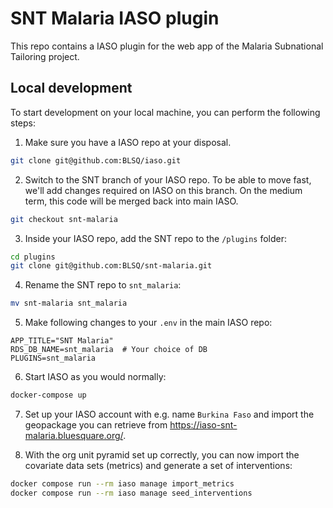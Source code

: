 # SNT Malaria IASO plugin

This repo contains a IASO plugin for the web app of the Malaria Subnational Tailoring project.

## Local development

To start development on your local machine, you can perform the following steps:

1. Make sure you have a IASO repo at your disposal.

```bash
git clone git@github.com:BLSQ/iaso.git
```

2. Switch to the SNT branch of your IASO repo. To be able to move fast, we'll add changes required on IASO on this branch. On the medium term, this code will be merged back into main IASO.

```bash
git checkout snt-malaria
```

3. Inside your IASO repo, add the SNT repo to the `/plugins` folder:

```bash
cd plugins
git clone git@github.com:BLSQ/snt-malaria.git
```

4. Rename the SNT repo to `snt_malaria`:

```bash
mv snt-malaria snt_malaria
```

5. Make following changes to your `.env` in the main IASO repo:

```.env
APP_TITLE="SNT Malaria"
RDS_DB_NAME=snt_malaria  # Your choice of DB
PLUGINS=snt_malaria
```

6. Start IASO as you would normally:

```bash
docker-compose up
```

7. Set up your IASO account with e.g. name `Burkina Faso` and import the geopackage you can retrieve from https://iaso-snt-malaria.bluesquare.org/.

8. With the org unit pyramid set up correctly, you can now import the covariate data sets (metrics) and generate a set of interventions:

```bash
docker compose run --rm iaso manage import_metrics
docker compose run --rm iaso manage seed_interventions
```
